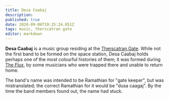 ```yaml
---
title: Desa Caabaj
description: 
published: true
date: 2020-09-06T19:25:24.051Z
tags: music, therscatran gate
editor: markdown
---
```


**Desa Caabaj** is a music group residing at the [Therscatran Gate](/countries/therscatran_gate "wikilink"). While not the first band to be formed on the space station, Desa Caabaj holds perhaps one of the most colourful histories of them; it was formed during [The Flux](/history/the_flux "wikilink"), by some musicians who were trapped there and unable to return home.

The band's name was intended to be Ramathian for "gate keeper", but was mistranslated; the correct Ramathian for it would be "dusa caagaj". By the time the band members found out, the name had stuck.